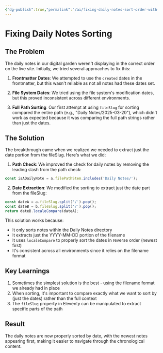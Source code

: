 ```yaml
---
{"dg-publish":true,"permalink":"/ai/fixing-daily-notes-sort-order-with-ai/","tags":["note"],"dg-path":"AI/Fixing Daily Notes sort order with AI"}
---
```


# Fixing Daily Notes Sorting

## The Problem
The daily notes in our digital garden weren't displaying in the correct order on the live site. Initially, we tried several approaches to fix this:

1. **Frontmatter Dates**: We attempted to use the `created` dates in the frontmatter, but this wasn't reliable as not all notes had these dates set.

2. **File System Dates**: We tried using the file system's modification dates, but this proved inconsistent across different environments.

3. **Full Path Sorting**: Our first attempt at using `fileSlug` for sorting compared the entire path (e.g., "Daily Notes/2025-03-20"), which didn't work as expected because it was comparing the full path strings rather than just the dates.

## The Solution
The breakthrough came when we realized we needed to extract just the date portion from the fileSlug. Here's what we did:

1. **Path Check**: We improved the check for daily notes by removing the leading slash from the path check:
```javascript
const isADailyNote = a.filePathStem.includes('Daily Notes/');
```

2. **Date Extraction**: We modified the sorting to extract just the date part from the fileSlug:
```javascript
const dateA = a.fileSlug.split('/').pop();
const dateB = b.fileSlug.split('/').pop();
return dateB.localeCompare(dateA);
```

This solution works because:
- It only sorts notes within the Daily Notes directory
- It extracts just the YYYY-MM-DD portion of the filename
- It uses `localeCompare` to properly sort the dates in reverse order (newest first)
- It's consistent across all environments since it relies on the filename format

## Key Learnings
1. Sometimes the simplest solution is the best - using the filename format we already had in place
2. When sorting, it's important to compare exactly what we want to sort by (just the dates) rather than the full context
3. The `fileSlug` property in Eleventy can be manipulated to extract specific parts of the path

## Result
The daily notes are now properly sorted by date, with the newest notes appearing first, making it easier to navigate through the chronological content. 